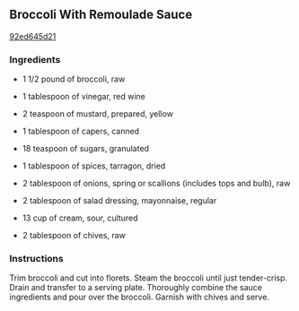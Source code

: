 ## Broccoli With Remoulade Sauce

[92ed645d21](http://www.food.com/recipe/broccoli-with-remoulade-sauce-451066)

### Ingredients

 - 1 1/2 pound of broccoli, raw

 - 1 tablespoon of vinegar, red wine

 - 2 teaspoon of mustard, prepared, yellow

 - 1 tablespoon of capers, canned

 - 18 teaspoon of sugars, granulated

 - 1 tablespoon of spices, tarragon, dried

 - 2 tablespoon of onions, spring or scallions (includes tops and bulb), raw

 - 2 tablespoon of salad dressing, mayonnaise, regular

 - 13 cup of cream, sour, cultured

 - 2 tablespoon of chives, raw

### Instructions

Trim broccoli and cut into florets. Steam the broccoli until just tender-crisp. Drain and transfer to a serving plate. Thoroughly combine the sauce ingredients and pour over the broccoli. Garnish with chives and serve.
